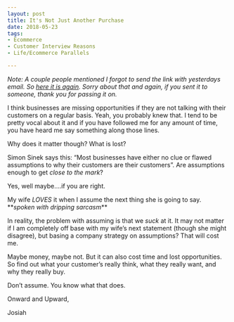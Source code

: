 ```yaml
---
layout: post
title: It's Not Just Another Purchase
date: 2018-05-23
tags:
- Ecommerce
- Customer Interview Reasons
- Life/Ecommerce Parallels

---
```



_Note: A couple people mentioned I forgot to send the link with yesterdays email. So [here it is again](http://customerinterviewcourse.com). Sorry about that and again, if you sent it to someone, thank you for passing it on._

I think businesses are missing opportunities if they are not talking with their customers on a regular basis. Yeah, you probably knew that. I tend to be pretty vocal about it and if you have followed me for any amount of time, you have heard me say something along those lines.

Why does it matter though? What is lost? 

Simon Sinek says this: “Most businesses have either no clue or flawed assumptions to why their customers are their customers”. Are assumptions enough to get _close to the mark_?

Yes, well maybe….if you are right. 

My wife _LOVES_ it when I assume the next thing she is going to say. \*\*_spoken with dripping sarcasm_\*\* 

In reality, the problem with assuming is that we _suck_ at it. It may not matter if  I am completely off base with my wife’s next statement (though she might disagree), but basing a company strategy on assumptions? That will cost me.

Maybe money, maybe not. But it can also cost time and lost opportunities. So find out what your customer’s really think, what they really want, and why they really buy. 

Don’t assume. You know what that does. 

Onward and Upward, 

Josiah